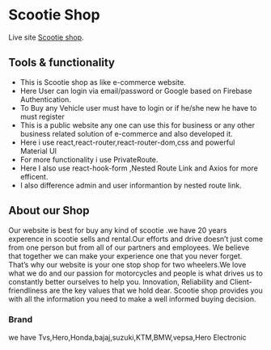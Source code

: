 # Scootie Shop

Live site [Scootie shop](https://my-scootie-shop.web.app/home).

## Tools & functionality
*	This is Scootie shop as like e-commerce website.
*	Here User can login via email/password or Google based on Firebase Authentication.
*	To Buy any Vehicle user must have to login or if he/she new he have to must register
* This is a public website any one can use this for business or any other business related solution of e-commerce and also developed it.
* Here i use react,react-router,react-router-dom,css and powerful Material UI
* For more functionality i use PrivateRoute.
* Here I also use react-hook-form ,Nested Route Link and Axios for more efficent.
* I also difference admin and user informantion by nested route link.

## About our Shop
Our website is best for buy any kind of scootie .we have 20 years experence in scootie sells and rental.Our efforts and drive doesn’t just come from one person but from all of our partners and employees. We believe that together we can make your experience one that you never forget. That’s why our website is your one stop shop for two wheelers.We love what we do and our passion for motorcycles and people is what drives us to constantly better ourselves to help you. Innovation, Reliability and Client-friendliness are the key values that we hold dear. Scootie shop provides you with all the information you need to make a well informed buying decision.

### Brand
we have Tvs,Hero,Honda,bajaj,suzuki,KTM,BMW,vepsa,Hero Electronic



